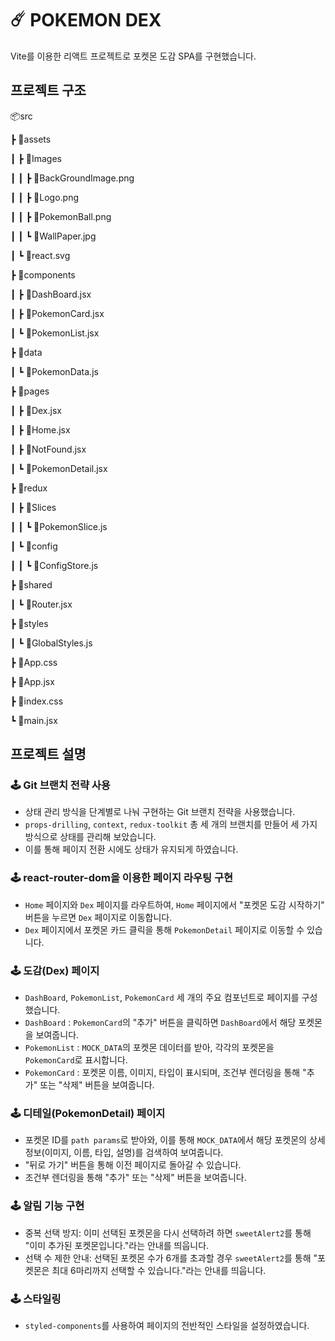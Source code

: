 # ☄️ POKEMON DEX
Vite를 이용한 리액트 프로젝트로 포켓몬 도감 SPA를 구현했습니다.

## 프로젝트 구조
📦src

 ┣ 📂assets
 
 ┃ ┣ 📂Images
 
 ┃ ┃ ┣ 📜BackGroundImage.png
 
 ┃ ┃ ┣ 📜Logo.png
 
 ┃ ┃ ┣ 📜PokemonBall.png
 
 ┃ ┃ ┗ 📜WallPaper.jpg
 
 ┃ ┗ 📜react.svg
 
 ┣ 📂components
 
 ┃ ┣ 📜DashBoard.jsx
 
 ┃ ┣ 📜PokemonCard.jsx
 
 ┃ ┗ 📜PokemonList.jsx
 
 ┣ 📂data
 
 ┃ ┗ 📜PokemonData.js
 
 ┣ 📂pages
 
 ┃ ┣ 📜Dex.jsx
 
 ┃ ┣ 📜Home.jsx
 
 ┃ ┣ 📜NotFound.jsx
 
 ┃ ┗ 📜PokemonDetail.jsx
 
 ┣ 📂redux
 
 ┃ ┣ 📂Slices
 
 ┃ ┃ ┗ 📜PokemonSlice.js
 
 ┃ ┗ 📂config
 
 ┃ ┃ ┗ 📜ConfigStore.js
 
 ┣ 📂shared
 
 ┃ ┗ 📜Router.jsx
 
 ┣ 📂styles
 
 ┃ ┗ 📜GlobalStyles.js
 
 ┣ 📜App.css
 
 ┣ 📜App.jsx
 
 ┣ 📜index.css
 
 ┗ 📜main.jsx

## 프로젝트 설명
### 🕹️ Git 브랜치 전략 사용
- 상태 관리 방식을 단계별로 나눠 구현하는 Git 브랜치 전략을 사용했습니다.
- `props-drilling`, `context`, `redux-toolkit` 총 세 개의 브랜치를 만들어 세 가지 방식으로 상태를 관리해 보았습니다.
- 이를 통해 페이지 전환 시에도 상태가 유지되게 하였습니다.
### 🕹️ react-router-dom을 이용한 페이지 라우팅 구현
- `Home` 페이지와 `Dex` 페이지를 라우트하여, `Home` 페이지에서 "포켓몬 도감 시작하기" 버튼을 누르면 `Dex` 페이지로 이동합니다.
- `Dex` 페이지에서 포켓몬 카드 클릭을 통해 `PokemonDetail` 페이지로 이동할 수 있습니다.
### 🕹️ 도감(Dex) 페이지
- `DashBoard`, `PokemonList`, `PokemonCard` 세 개의 주요 컴포넌트로 페이지를 구성했습니다.
- `DashBoard` : `PokemonCard`의 "추가" 버튼을 클릭하면 `DashBoard`에서 해당 포켓몬을 보여줍니다.
- `PokemonList` : `MOCK_DATA`의 포켓몬 데이터를 받아, 각각의 포켓몬을 `PokemonCard`로 표시합니다.
- `PokemonCard` : 포켓몬 이름, 이미지, 타입이 표시되며, 조건부 렌더링을 통해 "추가" 또는 "삭제" 버튼을 보여줍니다.
### 🕹️ 디테일(PokemonDetail) 페이지
- 포켓몬 ID를 `path params`로 받아와, 이를 통해 `MOCK_DATA`에서 해당 포켓몬의 상세 정보(이미지, 이름, 타입, 설명)를 검색하여 보여줍니다.
- "뒤로 가기" 버튼을 통해 이전 페이지로 돌아갈 수 있습니다.
- 조건부 렌더링을 통해 "추가" 또는 "삭제" 버튼을 보여줍니다.
### 🕹️ 알림 기능 구현
- 중복 선택 방지: 이미 선택된 포켓몬을 다시 선택하려 하면 `sweetAlert2`를 통해 "이미 추가된 포켓몬입니다."라는 안내를 띄웁니다.
- 선택 수 제한 안내: 선택된 포켓몬 수가 6개를 초과할 경우 `sweetAlert2`를 통해 "포켓몬은 최대 6마리까지 선택할 수 있습니다."라는 안내를 띄웁니다.
### 🕹️ 스타일링
- `styled-components`를 사용하여 페이지의 전반적인 스타일을 설정하였습니다.
  
